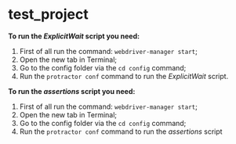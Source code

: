 # test_project
**To run the _ExplicitWait_ script you need:**
1. First of all run the command: `webdriver-manager start`;
2. Open the new tab in Terminal;
3. Go to the config folder via the `cd config` command;
4. Run the `protractor conf` command to run the _ExplicitWait_ script.




**To run the _assertions_ script you need:**
1. First of all run the command: `webdriver-manager start`;
2. Open the new tab in Terminal;
3. Go to the config folder via the `cd config` command;
4. Run the `protractor conf` command to run the _assertions_ script 